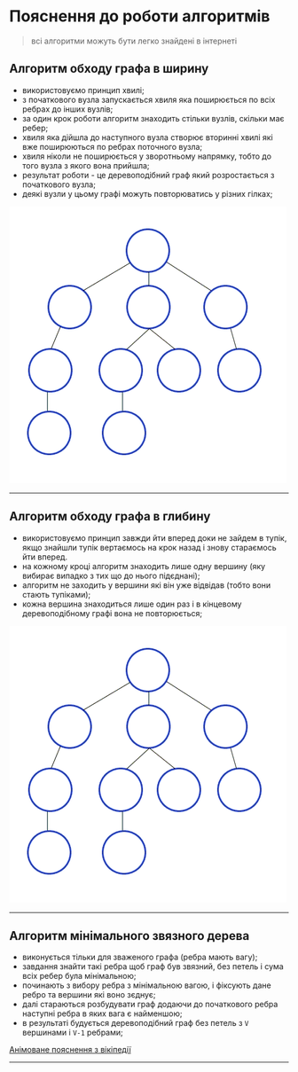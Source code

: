 # Пояснення до роботи алгоритмів
> всі алгоритми можуть бути легко знайдені в інтернеті

## Алгоритм обходу графа в ширину
- використовуємо принцип хвилі;
- з початкового вузла запускається хвиля яка поширюється по всіх ребрах до інших вузлів;
- за один крок роботи алгоритм знаходить стільки вузлів, скільки має ребер;
- хвиля яка дійшла до наступного вузла створює вторинні хвилі які вже поширюються по ребрах поточного вузла; 
- хвиля ніколи не поширюється у зворотньому напрямку, тобто до того вузла з якого вона прийшла;
- результат роботи - це деревоподібний граф який розростається з початкового вузла;
- деякі вузли у цьому графі можуть повторюватись у різних гілках;

![alt text](https://github.com/BobasB/lab_example/blob/master/lab_guidance/3_/Breadth-First-Search-Algorithm.gif "Приклад обходу в ширину")

---

## Алгоритм обходу графа в глибину
- використовуємо принцип завжди йти вперед доки не зайдем в тупік, якщо знайшли тупік вертаємось на крок назад і знову стараємось йти вперед.
- на кожному кроці алгоритм знаходить лише одну вершину (яку вибирає випадко з тих що до нього підєднані);
- алгоритм не заходить у вершини які він уже відвідав (тобто вони стають тупіками);
- кожна вершина знаходиться лише один раз і в кінцевому деревоподібному графі вона не повторюється;

![alt text](https://github.com/BobasB/lab_example/blob/master/lab_guidance/3_/Depth-First-Search.gif "Приклад обходу в глибину")

---

## Алгоритм мінімального звязного дерева
- виконується тільки для зваженого графа (ребра мають вагу);
- завдання знайти такі ребра щоб граф був звязний, без петель і сума всіх ребер була мінімальною;
- починають з вибору ребра з мінімальною вагою, і фіксують дане ребро та вершини які воно зєднує;
- далі стараються розбудувати граф додаючи до початкового ребра наступні ребра в яких вага є найменшою;
- в результаті будується деревоподібний граф без петель з `V` вершинами і `V-1` ребрами;

[Анімоване пояснення з вікіпедії](https://commons.wikimedia.org/wiki/File:MST_kruskal_en.gif)

---